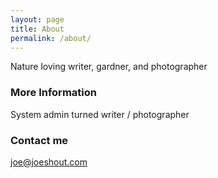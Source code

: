 ```yaml
---
layout: page
title: About
permalink: /about/
---
```


Nature loving writer, gardner, and photographer

### More Information

System admin turned writer / photographer

### Contact me

[joe@joeshout.com](mailto:joe@joeshout.com)
